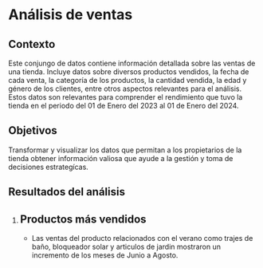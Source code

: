 # Análisis de ventas 

## Contexto 
Este conjungo de datos contiene información detallada sobre las ventas de una tienda. Incluye datos sobre diversos productos vendidos, la fecha de cada venta, la categoría de los productos, la cantidad vendida, la edad y género de los clientes, entre otros aspectos relevantes para el análisis.
Estos datos son relevantes para comprender el rendimiento que tuvo la tienda en el periodo del 01 de Enero del 2023 al 01 de Enero del 2024. 

## Objetivos
Transformar y visualizar los datos que permitan a los propietarios de la tienda obtener información valiosa que ayude a la gestión y toma de decisiones estrategícas. 

## Resultados del análisis 
1. Productos más vendidos 
   - 
   - Las ventas del producto relacionados con el verano como trajes de baño, bloqueador solar y articulos de jardin mostraron un incremento de los meses de Junio a Agosto.
